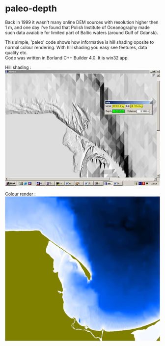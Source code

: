 # paleo-depth

  Back in 1999 it wasn't many online DEM sources with resolution higher then 1 m, and one day I've found
  that Polish Institute of Oceanography made such data avaiable for limited part of Baltic waters (around Gulf of Gdansk).  
  
  This simple, 'paleo' code shows how informative is hill shading oposite to normal colour rendering. With hill shading you easy see feetures, data quality etc.   
  Code was written in Borland C++ Builder 4.0. It is win32 app.
  
  Hill shading :
![Hill shading](sample_images/1.jpg)
   
  Colour render :
![Colour rendering](sample_images/2.jpg)

  
